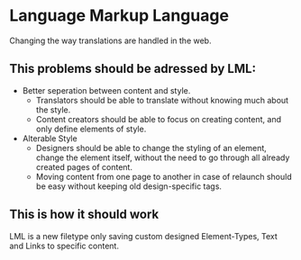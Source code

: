 # Language Markup Language
Changing the way translations are handled in the web.
## This problems should be adressed by LML:
* Better seperation between content and style.
    * Translators should be able to translate without knowing much about the style.
    * Content creators should be able to focus on creating content, and only define elements of style.
* Alterable Style
    * Designers should be able to change the styling of an element, change the element itself, without the need to go through all already created pages of content.
    * Moving content from one page to another in case of relaunch should be easy without keeping old design-specific tags.
## This is how it should work
LML is a new filetype only saving custom designed Element-Types, Text and Links to specific content.
